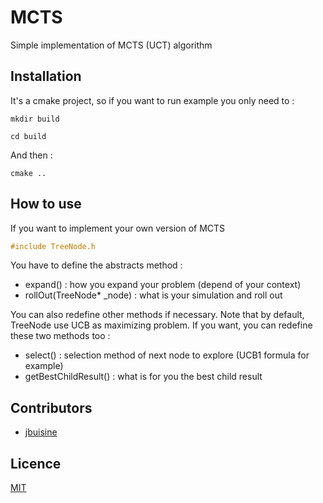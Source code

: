 # MCTS
Simple implementation of MCTS (UCT) algorithm

## Installation

It's a cmake project, so if you want to run example you only need to :

```commandline
mkdir build
```

```commandline
cd build
```

And then :
```commandline
cmake ..
```

## How to use

If you want to implement your own version of MCTS
```c++
#include TreeNode.h
```

You have to define the abstracts method :
- expand() : how you expand your problem (depend of your context)
- rollOut(TreeNode* _node) : what is your simulation and roll out

You can also redefine other methods if necessary. Note that by default, TreeNode use UCB as maximizing problem. If you want, you can redefine these two methods too :
- select() : selection method of next node to explore (UCB1 formula for example)
- getBestChildResult() : what is for you the best child result

## Contributors

* [jbuisine](https://github.com/jbuisine)

## Licence

[MIT](https://github.com/jbuisine/MCTS/blob/master/LICENSE)
